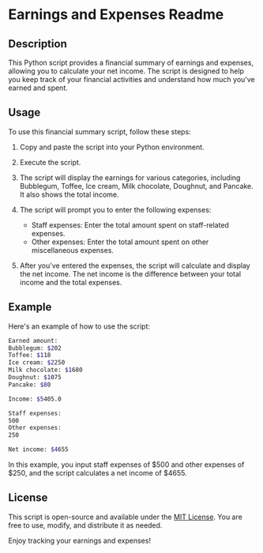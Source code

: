 # Earnings and Expenses Readme

## Description

This Python script provides a financial summary of earnings and expenses, allowing you to calculate your net income. The script is designed to help you keep track of your financial activities and understand how much you've earned and spent.

## Usage

To use this financial summary script, follow these steps:

1. Copy and paste the script into your Python environment.

2. Execute the script.

3. The script will display the earnings for various categories, including Bubblegum, Toffee, Ice cream, Milk chocolate, Doughnut, and Pancake. It also shows the total income.

4. The script will prompt you to enter the following expenses:

   - Staff expenses: Enter the total amount spent on staff-related expenses.
   - Other expenses: Enter the total amount spent on other miscellaneous expenses.

5. After you've entered the expenses, the script will calculate and display the net income. The net income is the difference between your total income and the total expenses.

## Example

Here's an example of how to use the script:

```bash
Earned amount:
Bubblegum: $202
Toffee: $118
Ice cream: $2250
Milk chocolate: $1680
Doughnut: $1075
Pancake: $80

Income: $5405.0

Staff expenses:
500
Other expenses:
250

Net income: $4655
```

In this example, you input staff expenses of $500 and other expenses of $250, and the script calculates a net income of $4655.

## License

This script is open-source and available under the [MIT License](https://opensource.org/licenses/MIT). You are free to use, modify, and distribute it as needed.

Enjoy tracking your earnings and expenses!